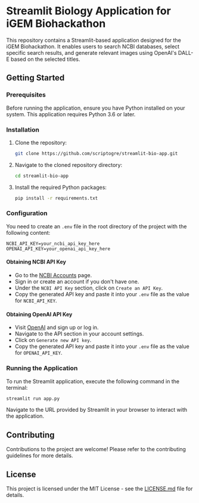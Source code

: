 # Streamlit Biology Application for iGEM Biohackathon

This repository contains a Streamlit-based application designed for the iGEM Biohackathon. It enables users to search NCBI databases, select specific search results, and generate relevant images using OpenAI's DALL-E based on the selected titles.

## Getting Started

### Prerequisites

Before running the application, ensure you have Python installed on your system. This application requires Python 3.6 or later.

### Installation

1. Clone the repository:
   ```bash
   git clone https://github.com/scriptogre/streamlit-bio-app.git
   ```
2. Navigate to the cloned repository directory:
   ```bash
   cd streamlit-bio-app
   ```
3. Install the required Python packages:
   ```bash
   pip install -r requirements.txt
   ```

### Configuration

You need to create an `.env` file in the root directory of the project with the following content:

```
NCBI_API_KEY=your_ncbi_api_key_here
OPENAI_API_KEY=your_openai_api_key_here
```

#### Obtaining NCBI API Key

- Go to the [NCBI Accounts](https://account.ncbi.nlm.nih.gov/) page.
- Sign in or create an account if you don't have one.
- Under the `NCBI API Key` section, click on `Create an API Key`.
- Copy the generated API key and paste it into your `.env` file as the value for `NCBI_API_KEY`.

#### Obtaining OpenAI API Key

- Visit [OpenAI](https://platform.openai.com/api-keys) and sign up or log in.
- Navigate to the API section in your account settings.
- Click on `Generate new API key`.
- Copy the generated API key and paste it into your `.env` file as the value for `OPENAI_API_KEY`.

### Running the Application

To run the Streamlit application, execute the following command in the terminal:

```bash
streamlit run app.py
```

Navigate to the URL provided by Streamlit in your browser to interact with the application.

## Contributing

Contributions to the project are welcome! Please refer to the contributing guidelines for more details.

## License

This project is licensed under the MIT License - see the [LICENSE.md](LICENSE) file for details.
